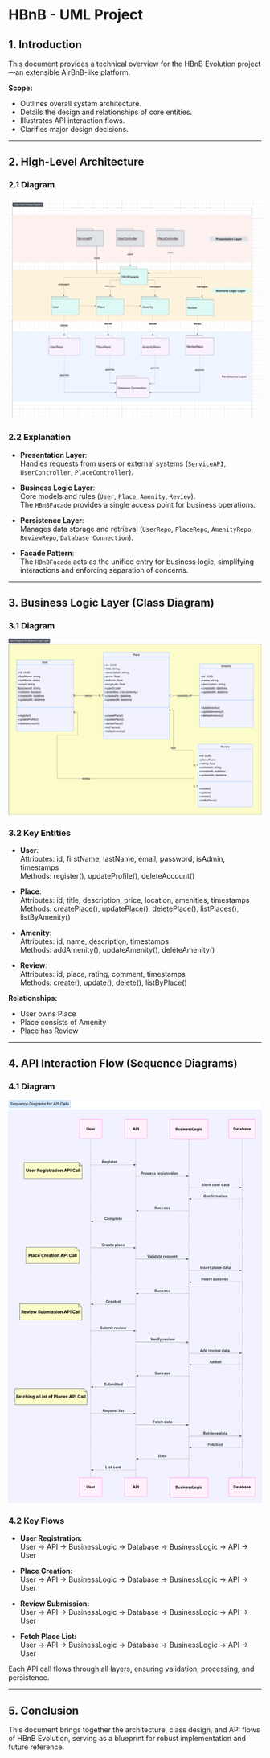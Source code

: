 # HBnB - UML Project

## 1. Introduction

This document provides a technical overview for the HBnB Evolution project—an extensible AirBnB-like platform.

**Scope:**
- Outlines overall system architecture.
- Details the design and relationships of core entities.
- Illustrates API interaction flows.
- Clarifies major design decisions.

---

## 2. High-Level Architecture

### 2.1 Diagram

![High-Level Package Diagram](High-Level%20Package%20Diagram.png)

### 2.2 Explanation

- **Presentation Layer**:  
  Handles requests from users or external systems (`ServiceAPI`, `UserController`, `PlaceController`).

- **Business Logic Layer**:  
  Core models and rules (`User`, `Place`, `Amenity`, `Review`).  
  The `HBnBFacade` provides a single access point for business operations.

- **Persistence Layer**:  
  Manages data storage and retrieval (`UserRepo`, `PlaceRepo`, `AmenityRepo`, `ReviewRepo`, `Database Connection`).

- **Facade Pattern**:  
  The `HBnBFacade` acts as the unified entry for business logic, simplifying interactions and enforcing separation of concerns.

---

## 3. Business Logic Layer (Class Diagram)

### 3.1 Diagram

![Detailed Class Diagram for Business Logic Layer](Detailed%20Class%20Diagram%20for%20Business%20Logic%20Layer.png)

### 3.2 Key Entities

- **User**:  
  Attributes: id, firstName, lastName, email, password, isAdmin, timestamps  
  Methods: register(), updateProfile(), deleteAccount()

- **Place**:  
  Attributes: id, title, description, price, location, amenities, timestamps  
  Methods: createPlace(), updatePlace(), deletePlace(), listPlaces(), listByAmenity()

- **Amenity**:  
  Attributes: id, name, description, timestamps  
  Methods: addAmenity(), updateAmenity(), deleteAmenity()

- **Review**:  
  Attributes: id, place, rating, comment, timestamps  
  Methods: create(), update(), delete(), listByPlace()

**Relationships:**  
- User owns Place  
- Place consists of Amenity  
- Place has Review

---

## 4. API Interaction Flow (Sequence Diagrams)

### 4.1 Diagram

![Sequence Diagrams for API Calls](Sequence%20Diagrams%20for%20API%20Calls.png)

### 4.2 Key Flows

- **User Registration:**  
  User → API → BusinessLogic → Database → BusinessLogic → API → User

- **Place Creation:**  
  User → API → BusinessLogic → Database → BusinessLogic → API → User

- **Review Submission:**  
  User → API → BusinessLogic → Database → BusinessLogic → API → User

- **Fetch Place List:**  
  User → API → BusinessLogic → Database → BusinessLogic → API → User

Each API call flows through all layers, ensuring validation, processing, and persistence.

---

## 5. Conclusion

This document brings together the architecture, class design, and API flows of HBnB Evolution, serving as a blueprint for robust implementation and future reference.

